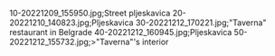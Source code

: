 10-20221209_155950.jpg;Street pljeskavica
20-20221210_140823.jpg;Pljeskavica
30-20221212_170221.jpg;"Taverna" restaurant in Belgrade
40-20221212_160945.jpg;Pljeskavica
50-20221212_155732.jpg;>"Taverna"'s interior